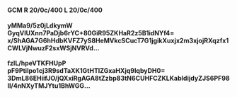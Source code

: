 #### GCM R 20/0c/400 L 20/0c/400
**yMMa9/5z0jLdkymW**<br/>**GyqVlUXnn7PaDjb6rYC+80GiR95ZKHaR2z5B1idNYf4=**<br/>**x/ShAGA7G6hHdbKVFZ7yS8HeMVkcSCucT7G1jgikXuxjx2m3xjojRXqzfx1CWLVjNwuzF2sxWSjNVRVd...**<br/><br/>
**fzlL/hpeVTKFHUpP**<br/>**pF9Ptilpo1cj3R9sdTaXK1GtHTlZGxaHXjq9IqbyDH0=**<br/>**3DmL86EHiifJO/jQXxiRgAGA8tZzbp83tN6CUHFCZKLKabldijdyZJS6PF98Il/4nNXyTMJYtu1BhWGG...**